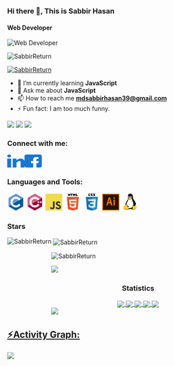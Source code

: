 ### Hi there 👋, This is Sabbir Hasan
#### Web Developer
![Web Developer](https://miro.medium.com/v2/resize:fit:1400/1*-ntL3Dsvc-dJ5cLGRtSuEw.gif)
<p align="left"> <img src="https://komarev.com/ghpvc/?username=SabbirReturn&label=Profile%20views&color=0e75b6&style=flat" alt="SabbirReturn" /> </p>

<p align="left"> <a href="https://github.com/ryo-ma/github-profile-trophy"><img src="https://github-profile-trophy.vercel.app/?username=SabbirReturn&theme=" alt="SabbirReturn" /></a> </p>

- 🌱 I’m currently learning **JavaScript**
- 💬 Ask me about **JavaScript**
- 📫 How to reach me **mdsabbirhasan39@gmail.com**
-  ⚡ Fun fact: I am too much funny. 

<div> <a href="https://www.linkedin.com/in/https://www.linkedin.com/in/sabbir-39-return/" target="_blank"><img src="https://img.shields.io/badge/LinkedIn-0077B5?style=for-the-badge&logo=linkedin&logoColor=white" target="_blank"></a>
<a href="https://github.com/SabbirReturn" target="_blank"><img src="https://img.shields.io/badge/GitHub-100000?style=for-the-badge&logo=github&logoColor=white" target="_blank"></a>
<a href = "mailto:mdsabbirhasan39@gmail.com"><img src="https://img.shields.io/badge/-Gmail-%23333?style=for-the-badge&logo=gmail&logoColor=white" target="_blank"></a>
</div><h3 align="left">Connect with me:</h3>
<p align="left">
<a href="https://linkedin.com/in/https://www.linkedin.com/in/sabbir-39-return/" target="blank"><img align="center" src="https://raw.githubusercontent.com/teamedwardforever/Readme-Generator/71f25dd8b98329b168142a6b782a107b75eab178/svg/Social/linked-in-alt.svg" alt="https://www.linkedin.com/in/sabbir-hasan-a071472b7/" height="30" width="40" /></a><a href="https://fb.com/https://www.facebook.com/sabbir39.return/" target="blank"><img align="center" src="https://raw.githubusercontent.com/teamedwardforever/Readme-Generator/71f25dd8b98329b168142a6b782a107b75eab178/svg/Social/facebook.svg" alt="https://www.facebook.com/sabbir39.return/" height="30" width="40" /></a></p>

<h3 align="left">Languages and Tools:</h3>
<p align="left">
<img src="https://raw.githubusercontent.com/teamedwardforever/Readme-Generator/71f25dd8b98329b168142a6b782a107b75eab178/svg/Skills/Languages/c-original.svg" alt="C" width="40" height="40"/>
<img src="https://raw.githubusercontent.com/teamedwardforever/Readme-Generator/71f25dd8b98329b168142a6b782a107b75eab178/svg/Skills/Languages/cplusplus-original.svg" alt="CPP" width="40" height="40"/>
<img src="https://raw.githubusercontent.com/teamedwardforever/Readme-Generator/71f25dd8b98329b168142a6b782a107b75eab178/svg/Skills/Languages/javascript-original.svg" alt="Javascript" width="40" height="40"/>
<img src="https://raw.githubusercontent.com/teamedwardforever/Readme-Generator/71f25dd8b98329b168142a6b782a107b75eab178/svg/Skills/Frontend/html5-original-wordmark.svg" alt="HTML" width="40" height="40"/>
<img src="https://raw.githubusercontent.com/teamedwardforever/Readme-Generator/71f25dd8b98329b168142a6b782a107b75eab178/svg/Skills/Frontend/css3-original-wordmark.svg" alt="Css" width="40" height="40"/>
<img src="https://raw.githubusercontent.com/teamedwardforever/Readme-Generator/71f25dd8b98329b168142a6b782a107b75eab178/svg/Skills/Software/adobe_illustrator-icon%20(1).svg" alt="Adobe Illustrator" width="40" height="40"/>
<img src="https://raw.githubusercontent.com/teamedwardforever/Readme-Generator/71f25dd8b98329b168142a6b782a107b75eab178/svg/Skills/Other/linux-original.svg" alt="Linux" width="40" height="40"/>
</p>

<h3 align="left">Stars</h3>
<img align="left" height="180em" src="https://github-readme-stats.vercel.app/api/top-langs/?username=SabbirReturn&layout=compact&theme=" alt=SabbirReturn />

<p>&nbsp;<img align="center" height="180em" src="https://github-readme-stats.vercel.app/api?username=SabbirReturn&show_icons=true&locale=en&theme=" alt="SabbirReturn" /></p>

<p><img align="center" height="180em" src="https://github-readme-streak-stats.herokuapp.com/?user=SabbirReturn&theme=" alt="SabbirReturn" /></p>

<img src="https://user-images.githubusercontent.com/73097560/115834477-dbab4500-a447-11eb-908a-139a6edaec5c.gif"><h3 align="center">Statistics</h3>
<div align="center">
<a href="https://github.com/SabbirReturn">
<img align="center" src="http://github-profile-summary-cards.vercel.app/api/cards/stats?username=SabbirReturn&theme=2077" height="180em" />
<img align="center" src="http://github-profile-summary-cards.vercel.app/api/cards/most-commit-language?username=SabbirReturn&theme=2077" height="180em" />
<img align="center" src="http://github-profile-summary-cards.vercel.app/api/cards/repos-per-language?username=SabbirReturn&theme=2077" height="180em" />
<img align="center" src="http://github-profile-summary-cards.vercel.app/api/cards/productive-time?username=SabbirReturn&theme=2077" height="180em" />
<img align="center" src="http://github-profile-summary-cards.vercel.app/api/cards/profile-details?username=SabbirReturn&theme=2077" height="180em" />
</div>
<img src="https://user-images.githubusercontent.com/73097560/115834477-dbab4500-a447-11eb-908a-139a6edaec5c.gif"><h2 align="left">⚡Activity Graph:</h2>
<img align="center" src="https://github-readme-activity-graph.vercel.app/graph?username=SabbirReturn&theme=default"/>
